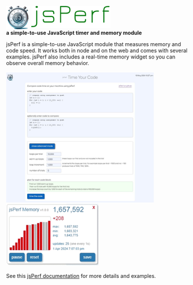 <img valign="top" width="64" src="./src/assets/images/logo/logo256.png"/> <img valign="top" src="./src/assets/images/logo/logoText.png" alt="jsPerf"/><br>
<b>a simple-to-use JavaScript timer and memory module</b>
<br>

jsPerf is a simple-to-use JavaScript module that measures memory and code speed.
It works both in node and on the web and comes with several examples.
jsPerf also includes a real-time memory widget so you can observe overall memory behavior.
<br><br>
<img width="400" src="./src/assets/images/screenshots/timeYourCode.jpg" alt="time your code tool" />
&nbsp;&nbsp;
<img width="250" src="./src/assets/images/screenshots/jsPerfWidgetAnim.gif" alt="animated jsPerf widget" />
<br><br>
See this <a href="https://rg3h.github.io/jsPerf/">jsPerf documentation</a> for more details and examples.
